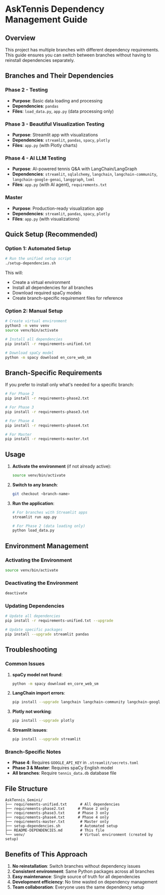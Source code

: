 # AskTennis Dependency Management Guide

## Overview
This project has multiple branches with different dependency requirements. This guide ensures you can switch between branches without having to reinstall dependencies separately.

## Branches and Their Dependencies

### Phase 2 - Testing
- **Purpose**: Basic data loading and processing
- **Dependencies**: `pandas`
- **Files**: `load_data.py`, `app.py` (data processing only)

### Phase 3 - Beautiful Visualization Testing  
- **Purpose**: Streamlit app with visualizations
- **Dependencies**: `streamlit`, `pandas`, `spacy`, `plotly`
- **Files**: `app.py` (with Plotly charts)

### Phase 4 - AI LLM Testing
- **Purpose**: AI-powered tennis Q&A with LangChain/LangGraph
- **Dependencies**: `streamlit`, `sqlalchemy`, `langchain`, `langchain-community`, `langchain-google-genai`, `langgraph`, `lxml`
- **Files**: `app.py` (with AI agent), `requirements.txt`

### Master
- **Purpose**: Production-ready visualization app
- **Dependencies**: `streamlit`, `pandas`, `spacy`, `plotly`
- **Files**: `app.py` (with visualizations)

## Quick Setup (Recommended)

### Option 1: Automated Setup
```bash
# Run the unified setup script
./setup-dependencies.sh
```

This will:
- Create a virtual environment
- Install all dependencies for all branches
- Download required spaCy models
- Create branch-specific requirement files for reference

### Option 2: Manual Setup
```bash
# Create virtual environment
python3 -m venv venv
source venv/bin/activate

# Install all dependencies
pip install -r requirements-unified.txt

# Download spaCy model
python -m spacy download en_core_web_sm
```

## Branch-Specific Requirements

If you prefer to install only what's needed for a specific branch:

```bash
# For Phase 2
pip install -r requirements-phase2.txt

# For Phase 3
pip install -r requirements-phase3.txt

# For Phase 4  
pip install -r requirements-phase4.txt

# For Master
pip install -r requirements-master.txt
```

## Usage

1. **Activate the environment** (if not already active):
   ```bash
   source venv/bin/activate
   ```

2. **Switch to any branch**:
   ```bash
   git checkout <branch-name>
   ```

3. **Run the application**:
   ```bash
   # For branches with Streamlit apps
   streamlit run app.py
   
   # For Phase 2 (data loading only)
   python load_data.py
   ```

## Environment Management

### Activating the Environment
```bash
source venv/bin/activate
```

### Deactivating the Environment
```bash
deactivate
```

### Updating Dependencies
```bash
# Update all dependencies
pip install -r requirements-unified.txt --upgrade

# Update specific packages
pip install --upgrade streamlit pandas
```

## Troubleshooting

### Common Issues

1. **spaCy model not found**:
   ```bash
   python -m spacy download en_core_web_sm
   ```

2. **LangChain import errors**:
   ```bash
   pip install --upgrade langchain langchain-community langchain-google-genai langgraph
   ```

3. **Plotly not working**:
   ```bash
   pip install --upgrade plotly
   ```

4. **Streamlit issues**:
   ```bash
   pip install --upgrade streamlit
   ```

### Branch-Specific Notes

- **Phase 4**: Requires `GOOGLE_API_KEY` in `.streamlit/secrets.toml`
- **Phase 3 & Master**: Requires spaCy English model
- **All branches**: Require `tennis_data.db` database file

## File Structure

```
AskTennis_Gemini/
├── requirements-unified.txt      # All dependencies
├── requirements-phase2.txt      # Phase 2 only
├── requirements-phase3.txt      # Phase 3 only  
├── requirements-phase4.txt      # Phase 4 only
├── requirements-master.txt       # Master only
├── setup-dependencies.sh         # Automated setup
├── README-DEPENDENCIES.md        # This file
└── venv/                         # Virtual environment (created by setup)
```

## Benefits of This Approach

1. **No reinstallation**: Switch branches without dependency issues
2. **Consistent environment**: Same Python packages across all branches
3. **Easy maintenance**: Single source of truth for all dependencies
4. **Development efficiency**: No time wasted on dependency management
5. **Team collaboration**: Everyone uses the same dependency setup
